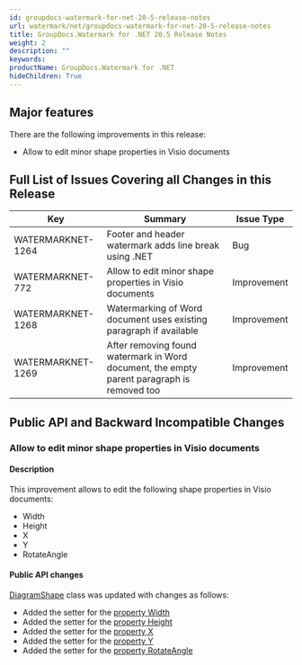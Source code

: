 ```yaml
---
id: groupdocs-watermark-for-net-20-5-release-notes
url: watermark/net/groupdocs-watermark-for-net-20-5-release-notes
title: GroupDocs.Watermark for .NET 20.5 Release Notes
weight: 2
description: ""
keywords: 
productName: GroupDocs.Watermark for .NET
hideChildren: True
---
```

## Major features

There are the following improvements in this release:

* Allow to edit minor shape properties in Visio documents

## Full List of Issues Covering all Changes in this Release

| Key | Summary | Issue Type |
| --- | --- | --- |
| WATERMARKNET-1264 | Footer and header watermark adds line break using .NET | Bug |
| WATERMARKNET-772 | Allow to edit minor shape properties in Visio documents | Improvement |
| WATERMARKNET-1268 | Watermarking of Word document uses existing paragraph if available | Improvement |
| WATERMARKNET-1269 | After removing found watermark in Word document, the empty parent paragraph is removed too | Improvement |

## Public API and Backward Incompatible Changes

### Allow to edit minor shape properties in Visio documents

#### Description

This improvement allows to edit the following shape properties in Visio documents:

* Width
* Height
* X
* Y
* RotateAngle

#### Public API changes

[DiagramShape](https://apireference.groupdocs.com/watermark/net/groupdocs.watermark.contents.diagram/diagramshape) class was updated with changes as follows:

* Added the setter for the [property Width](https://apireference.groupdocs.com/watermark/net/groupdocs.watermark.contents.diagram/diagramshape/properties/width)
* Added the setter for the [property Height](https://apireference.groupdocs.com/watermark/net/groupdocs.watermark.contents.diagram/diagramshape/properties/height)
* Added the setter for the [property X](https://apireference.groupdocs.com/watermark/net/groupdocs.watermark.contents.diagram/diagramshape/properties/x)
* Added the setter for the [property Y](https://apireference.groupdocs.com/watermark/net/groupdocs.watermark.contents.diagram/diagramshape/properties/y)
* Added the setter for the [property RotateAngle](https://apireference.groupdocs.com/watermark/net/groupdocs.watermark.contents.diagram/diagramshape/properties/rotateangle)
